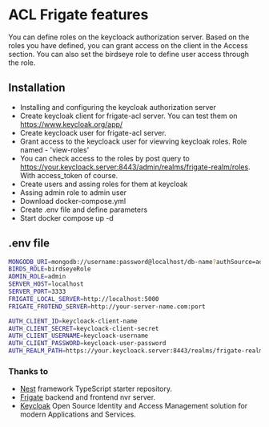 
# ACL Frigate features
You can define roles on the keycloack authorization server. 
Based on the roles you have defined, you can grant access on the client in the Access section.
You can also set the birdseye role to define user access through the role.


## Installation
* Installing and configuring the keycloak authorization server
* Create keycloak client for frigate-acl server. You can test them on https://www.keycloak.org/app/
* Create keycloack user for frigate-acl server.
* Grant access to the keycloack user for viewving keycloak roles. Role named - 'view-roles'
* You can check access to the roles by post query to https://your.keycloack.server:8443/admin/realms/frigate-realm/roles. With access_token of course.
* Create users and assing roles for them at keycloak
* Assing admin role to admin user
* Download docker-compose.yml
* Create .env file and define parameters
* Start docker compose up -d

## .env file
```bash
MONGODB_URI=mongodb://username:password@localhost/db-name?authSource=admin
BIRDS_ROLE=birdseyeRole
ADMIN_ROLE=admin
SERVER_HOST=localhost
SERVER_PORT=3333
FRIGATE_LOCAL_SERVER=http://localhost:5000
FRIGATE_FROTEND_SERVER=http://your-server-name.com:port

AUTH_CLIENT_ID=keycloack-client-name
AUTH_CLIENT_SECRET=keycloack-client-secret
AUTH_CLIENT_USERNAME=keycloack-username
AUTH_CLIENT_PASSWORD=keycloack-user-password
AUTH_REALM_PATH=https://your.keycloack.server:8443/realms/frigate-realm
```

### Thanks to
* [Nest](https://github.com/nestjs/nest) framework TypeScript starter repository.
* [Frigate](https://github.com/blakeblackshear/frigate) backend and frontend nvr server.
* [Keycloak](https://github.com/keycloak/keycloak) Open Source Identity and Access Management solution for modern Applications and Services.